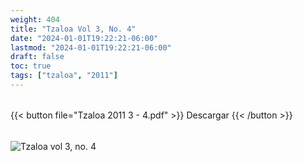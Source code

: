 ```yaml
---
weight: 404
title: "Tzaloa Vol 3, No. 4"
date: "2024-01-01T19:22:21-06:00"
lastmod: "2024-01-01T19:22:21-06:00"
draft: false
toc: true
tags: ["tzaloa", "2011"]
---
```


######
{{< button file="Tzaloa 2011 3 - 4.pdf" >}}   Descargar {{< /button >}} 
######
![Tzaloa vol 3, no. 4](images/portada/3-4.jpeg)